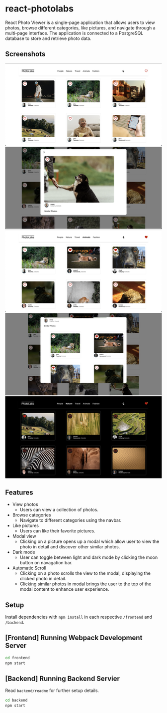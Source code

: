 # react-photolabs

React Photo Viewer is a single-page application that allows users to view photos, browse different categories, like pictures, and navigate through a multi-page interface. The application is connected to a PostgreSQL database to store and retrieve photo data.

## Screenshots

![Screenshot of homepage](./frontend/public/mainPage.png)
![Screenshot of the modal view](./frontend/public/modalView.png)
![Screenshot of the photos group by categories](./frontend/public/topics.png)
![Screenshot of the photos group by categories in modal view](./frontend/public/modalSimilarPhotos.png)
![Screenshot of the dark mode feature](./frontend/public/darkMode.png)

## Features

- View photos
  - Users can view a collection of photos.
- Browse categories 
  - Navigate to different categories using the navbar.
- Like pictures
  - Users can like their favorite pictures.
- Modal view
  - Clicking on a picture opens up a modal which allow user to view the photo in detail and discover other similar photos.
- Dark mode
  - User can toggle between light and dark mode by clicking the moon button on navagation bar.
- Automatic Scroll
  - Clicking on a photo scrolls the view to the modal, displaying the clicked photo in detail.
  - Clicking similar photos in modal brings the user to the top of the modal content to enhance user experience.

## Setup

Install dependencies with `npm install` in each respective `/frontend` and `/backend`.

## [Frontend] Running Webpack Development Server

```sh
cd frontend
npm start
```

## [Backend] Running Backend Servier

Read `backend/readme` for further setup details.

```sh
cd backend
npm start
```